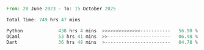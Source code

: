 <!--START_SECTION:waka-->

```rust
From: 28 June 2023 - To: 15 October 2025

Total Time: 749 hrs 47 mins

Python             438 hrs 4 mins  >>>>>>>>>>>>>>-----------   56.90 %
OCaml              53 hrs 41 mins  >>-----------------------   06.98 %
Dart               36 hrs 48 mins  >------------------------   04.78 %
```

<!--END_SECTION:waka-->
